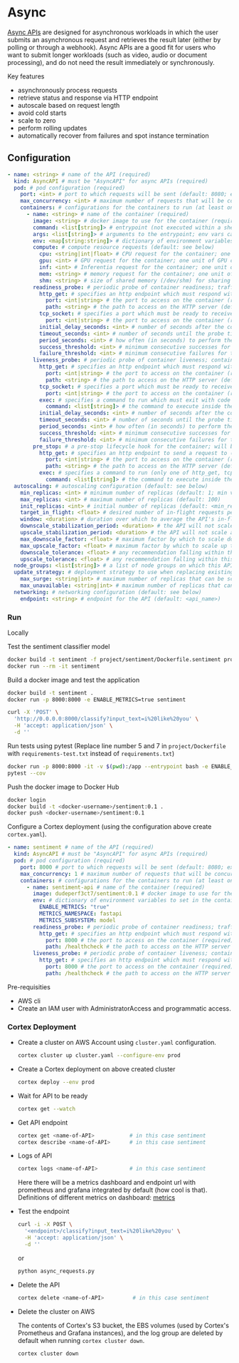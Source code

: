 # Async

[Async APIs](https://docs.cortex.dev/workloads/async) are designed for asynchronous workloads in which the user submits an asynchronous request and retrieves the result later (either by polling or through a webhook). Async APIs are a good fit for users who want to submit longer workloads (such as video, audio or document processing), and do not need the result immediately or synchronously.

Key features

- asynchronously process requests
- retrieve status and response via HTTP endpoint
- autoscale based on request length
- avoid cold starts
- scale to zero
- perform rolling updates
- automatically recover from failures and spot instance termination

## Configuration

```yaml
- name: <string> # name of the API (required)
  kind: AsyncAPI # must be "AsyncAPI" for async APIs (required)
  pod: # pod configuration (required)
    port: <int> # port to which requests will be sent (default: 8080; exported as $CORTEX_PORT)
    max_concurrency: <int> # maximum number of requests that will be concurrently sent into the container (default: 1, max allowed: 100)
    containers: # configurations for the containers to run (at least one constainer must be provided)
      - name: <string> # name of the container (required)
        image: <string> # docker image to use for the container (required)
        command: <list[string]> # entrypoint (not executed within a shell); env vars can be used with e.g. $(CORTEX_PORT) (default: the docker image's ENTRYPOINT)
        args: <list[string]> # arguments to the entrypoint; env vars can be used with e.g. $(CORTEX_PORT) (default: the docker image's CMD)
        env: <map[string:string]> # dictionary of environment variables to set in the container (optional)
        compute: # compute resource requests (default: see below)
          cpu: <string|int|float> # CPU request for the container; one unit of CPU corresponds to one virtual CPU; fractional requests are allowed, and can be specified as a floating point number or via the "m" suffix (default: 200m)
          gpu: <int> # GPU request for the container; one unit of GPU corresponds to one virtual GPU (default: 0)
          inf: <int> # Inferentia request for the container; one unit of inf corresponds to one virtual Inferentia chip (default: 0)
          mem: <string> # memory request for the container; one unit of memory is one byte and can be expressed as an integer or by using one of these suffixes: K, M, G, T (or their power-of two counterparts: Ki, Mi, Gi, Ti) (default: Null)
          shm: <string> # size of shared memory (/dev/shm) for sharing data between multiple processes, e.g. 64Mi or 1Gi (default: Null)
        readiness_probe: # periodic probe of container readiness; traffic will not be sent into the pod unless all containers' readiness probes are succeeding (optional)
          http_get: # specifies an http endpoint which must respond with status code 200 (only one of http_get, tcp_socket, and exec may be specified)
            port: <int|string> # the port to access on the container (required)
            path: <string> # the path to access on the HTTP server (default: /)
          tcp_socket: # specifies a port which must be ready to receive traffic (only one of http_get, tcp_socket, and exec may be specified)
            port: <int|string> # the port to access on the container (required)
          initial_delay_seconds: <int> # number of seconds after the container has started before the probe is initiated (default: 0)
          timeout_seconds: <int> # number of seconds until the probe times out (default: 1)
          period_seconds: <int> # how often (in seconds) to perform the probe (default: 10)
          success_threshold: <int> # minimum consecutive successes for the probe to be considered successful after having failed (default: 1)
          failure_threshold: <int> # minimum consecutive failures for the probe to be considered failed after having succeeded (default: 3)
        liveness_probe: # periodic probe of container liveness; container will be restarted if the probe fails (optional)
          http_get: # specifies an http endpoint which must respond with status code 200 (only one of http_get, tcp_socket, and exec may be specified)
            port: <int|string> # the port to access on the container (required)
            path: <string> # the path to access on the HTTP server (default: /)
          tcp_socket: # specifies a port which must be ready to receive traffic (only one of http_get, tcp_socket, and exec may be specified)
            port: <int|string> # the port to access on the container (required)
          exec: # specifies a command to run which must exit with code 0 (only one of http_get, tcp_socket, and exec may be specified)
            command: <list[string]> # the command to execute inside the container, which is exec'd (not run inside a shell); the working directory is root ('/') in the container's filesystem (required)
          initial_delay_seconds: <int> # number of seconds after the container has started before the probe is initiated (default: 0)
          timeout_seconds: <int> # number of seconds until the probe times out (default: 1)
          period_seconds: <int> # how often (in seconds) to perform the probe (default: 10)
          success_threshold: <int> # minimum consecutive successes for the probe to be considered successful after having failed (default: 1)
          failure_threshold: <int> # minimum consecutive failures for the probe to be considered failed after having succeeded (default: 3)
        pre_stop: # a pre-stop lifecycle hook for the container; will be executed before container termination (optional)
          http_get: # specifies an http endpoint to send a request to (only one of http_get, tcp_socket, and exec may be specified)
            port: <int|string> # the port to access on the container (required)
            path: <string> # the path to access on the HTTP server (default: /)
          exec: # specifies a command to run (only one of http_get, tcp_socket, and exec may be specified)
            command: <list[string]> # the command to execute inside the container, which is exec'd (not run inside a shell); the working directory is root ('/') in the container's filesystem (required)
  autoscaling: # autoscaling configuration (default: see below)
    min_replicas: <int> # minimum number of replicas (default: 1; min value: 0)
    max_replicas: <int> # maximum number of replicas (default: 100)
    init_replicas: <int> # initial number of replicas (default: <min_replicas>)
    target_in_flight: <float> # desired number of in-flight requests per replica (including requests actively being processed as well as queued), which the autoscaler tries to maintain (default: <max_concurrency>)
    window: <duration> # duration over which to average the API's in-flight requests per replica (default: 60s)
    downscale_stabilization_period: <duration> # the API will not scale below the highest recommendation made during this period (default: 5m)
    upscale_stabilization_period: <duration> # the API will not scale above the lowest recommendation made during this period (default: 1m)
    max_downscale_factor: <float> # maximum factor by which to scale down the API on a single scaling event (default: 0.75)
    max_upscale_factor: <float> # maximum factor by which to scale up the API on a single scaling event (default: 1.5)
    downscale_tolerance: <float> # any recommendation falling within this factor below the current number of replicas will not trigger a scale down event (default: 0.05)
    upscale_tolerance: <float> # any recommendation falling within this factor above the current number of replicas will not trigger a scale-up event (default: 0.05)
  node_groups: <list[string]> # a list of node groups on which this API can run (default: all node groups are eligible)
  update_strategy: # deployment strategy to use when replacing existing replicas with new ones (default: see below)
    max_surge: <string|int> # maximum number of replicas that can be scheduled above the desired number of replicas during an update; can be an absolute number, e.g. 5, or a percentage of desired replicas, e.g. 10% (default: 25%) (set to 0 to disable rolling updates)
    max_unavailable: <string|int> # maximum number of replicas that can be unavailable during an update; can be an absolute number, e.g. 5, or a percentage of desired replicas, e.g. 10% (default: 25%)
  networking: # networking configuration (default: see below)
    endpoint: <string> # endpoint for the API (default: <api_name>)
```

### Run

Locally

Test the sentiment classifier model

```bash
docker build -t sentiment -f project/sentiment/Dockerfile.sentiment project/sentiment/
docker run --rm -it sentiment
```

Build a docker image and test the application

```bash
docker build -t sentiment .
docker run -p 8000:8000 -e ENABLE_METRICS=true sentiment
```

```bash
curl -X 'POST' \
  'http://0.0.0.0:8000/classify?input_text=i%20like%20you' \
  -H 'accept: application/json' \
  -d ''
```

Run tests using pytest (Replace line number 5 and 7 in `project/Dockerfile` with `requirements-test.txt` instead of `requirements.txt`)

```bash
docker run -p 8000:8000 -it -v $(pwd):/app --entrypoint bash -e ENABLE_METRICS=true sentiment
pytest --cov
```

Push the docker image to Docker Hub

```bash
docker login
docker build -t <docker-username>/sentiment:0.1 .
docker push <docker-username>/sentiment:0.1
```

Configure a Cortex deployment (using the configuration above create `cortex.yaml`).

```yaml
- name: sentiment # name of the API (required)
  kind: AsyncAPI # must be "AsyncAPI" for async APIs (required)
  pod: # pod configuration (required)
    port: 8000 # port to which requests will be sent (default: 8080; exported as $CORTEX_PORT)
    max_concurrency: 1 # maximum number of requests that will be concurrently sent into the container (default: 1)
    containers: # configurations for the containers to run (at least one constainer must be provided)
      - name: sentiment-api # name of the container (required)
        image: dudeperf3ct7/sentiment:0.1 # docker image to use for the container (required)
        env: # dictionary of environment variables to set in the container (optional)
          ENABLE_METRICS: "true"
          METRICS_NAMESPACE: fastapi
          METRICS_SUBSYSTEM: model
        readiness_probe: # periodic probe of container readiness; traffic will not be sent into the pod unless all containers' readiness probes are succeeding (optional)
          http_get: # specifies an http endpoint which must respond with status code 200 (only one of http_get, tcp_socket, and exec may be specified)
            port: 8000 # the port to access on the container (required)
            path: /healthcheck # the path to access on the HTTP server (default: /)
        liveness_probe: # periodic probe of container liveness; container will be restarted if the probe fails (optional)
          http_get: # specifies an http endpoint which must respond with status code 200 (only one of http_get, tcp_socket, and exec may be specified)
            port: 8000 # the port to access on the container (required)
            path: /healthcheck # the path to access on the HTTP server (default: /)
```

Pre-requisities

- AWS cli
- Create an IAM user with AdministratorAccess and programmatic access.

### Cortex Deployment

- Create a cluster on AWS Account using `cluster.yaml` configuration.

  ```bash
  cortex cluster up cluster.yaml --configure-env prod
  ```

- Create a Cortex deployment on above created cluster

  ```bash
  cortex deploy --env prod
  ```

- Wait for API to be ready

  ```bash
  cortex get --watch
  ```

- Get API endpoint

  ```bash
  cortex get <name-of-API>           # in this case sentiment
  cortex describe <name-of-API>      # in this case sentiment
  ```

- Logs of API

  ```bash
  cortex logs <name-of-API>          # in this case sentiment
  ```

  Here there will be a metrics dashboard and endpoint url with prometheus and grafana integrated by default (how cool is that). Definitions of different metrics on dashboard: [metrics](https://docs.cortex.dev/workloads/realtime/metrics#metrics-in-the-dashboard)

- Test the endpoint

  ```bash
  curl -i -X POST \
    '<endpoint>/classify?input_text=i%20like%20you' \
    -H 'accept: application/json' \
    -d ''
  ```

  or

  ```bash
  python async_requests.py
  ```

- Delete the API

  ```bash
  cortex delete <name-of-API>         # in this case sentiment
  ```

- Delete the cluster on AWS

  The contents of Cortex's S3 bucket, the EBS volumes (used by Cortex's Prometheus and Grafana instances), and the log group are deleted by default when running `cortex cluster down`.

  ```bash
  cortex cluster down
  ```
